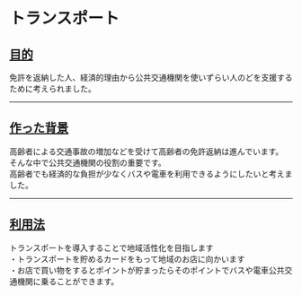 # トランスポート

## [目的](./mokuteki)
免許を返納した人、経済的理由から公共交通機関を使いずらい人のどを支援するために考えられました。<br/>

---

## [作った背景](./haikei)
高齢者による交通事故の増加などを受けて高齢者の免許返納は進んでいます。<br/>
そんな中で公共交通機関の役割の重要です。<br/>
高齢者でも経済的な負担が少なくバスや電車を利用できるようにしたいと考えました。<br/>

---

## [利用法](./riyouhou)
トランスポートを導入することで地域活性化を目指します<br/>
・トランスポートを貯めるカードをもって地域のお店に向かいます<br/>
・お店で買い物をするとポイントが貯まったらそのポイントでバスや電車公共交通機関に乗ることができます。<br>

